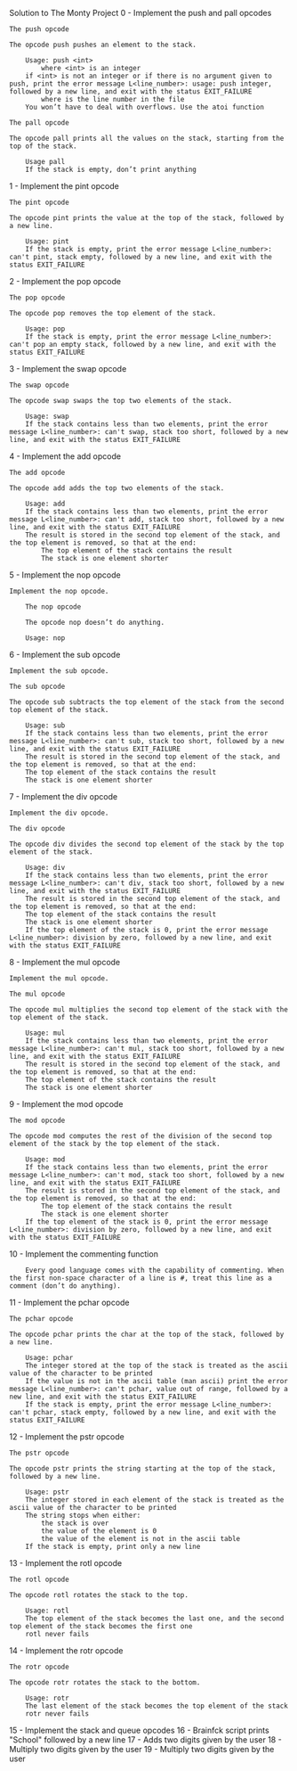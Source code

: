 Solution to The Monty Project
0 - Implement the push and pall opcodes

    The push opcode

    The opcode push pushes an element to the stack.

        Usage: push <int>
            where <int> is an integer
        if <int> is not an integer or if there is no argument given to push, print the error message L<line_number>: usage: push integer, followed by a new line, and exit with the status EXIT_FAILURE
            where is the line number in the file
        You won’t have to deal with overflows. Use the atoi function

    The pall opcode

    The opcode pall prints all the values on the stack, starting from the top of the stack.

        Usage pall
        If the stack is empty, don’t print anything

1 - Implement the pint opcode

    The pint opcode

    The opcode pint prints the value at the top of the stack, followed by a new line.

        Usage: pint
        If the stack is empty, print the error message L<line_number>: can't pint, stack empty, followed by a new line, and exit with the status EXIT_FAILURE

2 - Implement the pop opcode

    The pop opcode

    The opcode pop removes the top element of the stack.

        Usage: pop
        If the stack is empty, print the error message L<line_number>: can't pop an empty stack, followed by a new line, and exit with the status EXIT_FAILURE

3 - Implement the swap opcode

    The swap opcode

    The opcode swap swaps the top two elements of the stack.

        Usage: swap
        If the stack contains less than two elements, print the error message L<line_number>: can't swap, stack too short, followed by a new line, and exit with the status EXIT_FAILURE

4 - Implement the add opcode

    The add opcode

    The opcode add adds the top two elements of the stack.

        Usage: add
        If the stack contains less than two elements, print the error message L<line_number>: can't add, stack too short, followed by a new line, and exit with the status EXIT_FAILURE
        The result is stored in the second top element of the stack, and the top element is removed, so that at the end:
            The top element of the stack contains the result
            The stack is one element shorter

5 - Implement the nop opcode

    Implement the nop opcode.

        The nop opcode

        The opcode nop doesn’t do anything.

        Usage: nop

6 - Implement the sub opcode

    Implement the sub opcode.

    The sub opcode

    The opcode sub subtracts the top element of the stack from the second top element of the stack.

        Usage: sub
        If the stack contains less than two elements, print the error message L<line_number>: can't sub, stack too short, followed by a new line, and exit with the status EXIT_FAILURE
        The result is stored in the second top element of the stack, and the top element is removed, so that at the end:
        The top element of the stack contains the result
        The stack is one element shorter

7 - Implement the div opcode

    Implement the div opcode.

    The div opcode

    The opcode div divides the second top element of the stack by the top element of the stack.

        Usage: div
        If the stack contains less than two elements, print the error message L<line_number>: can't div, stack too short, followed by a new line, and exit with the status EXIT_FAILURE
        The result is stored in the second top element of the stack, and the top element is removed, so that at the end:
        The top element of the stack contains the result
        The stack is one element shorter
        If the top element of the stack is 0, print the error message L<line_number>: division by zero, followed by a new line, and exit with the status EXIT_FAILURE

8 - Implement the mul opcode

    Implement the mul opcode.

    The mul opcode

    The opcode mul multiplies the second top element of the stack with the top element of the stack.

        Usage: mul
        If the stack contains less than two elements, print the error message L<line_number>: can't mul, stack too short, followed by a new line, and exit with the status EXIT_FAILURE
        The result is stored in the second top element of the stack, and the top element is removed, so that at the end:
        The top element of the stack contains the result
        The stack is one element shorter

9 - Implement the mod opcode

    The mod opcode

    The opcode mod computes the rest of the division of the second top element of the stack by the top element of the stack.

        Usage: mod
        If the stack contains less than two elements, print the error message L<line_number>: can't mod, stack too short, followed by a new line, and exit with the status EXIT_FAILURE
        The result is stored in the second top element of the stack, and the top element is removed, so that at the end:
            The top element of the stack contains the result
            The stack is one element shorter
        If the top element of the stack is 0, print the error message L<line_number>: division by zero, followed by a new line, and exit with the status EXIT_FAILURE
10 - Implement the commenting function

        Every good language comes with the capability of commenting. When the first non-space character of a line is #, treat this line as a comment (don’t do anything).

11 - Implement the pchar opcode

    The pchar opcode

    The opcode pchar prints the char at the top of the stack, followed by a new line.

        Usage: pchar
        The integer stored at the top of the stack is treated as the ascii value of the character to be printed
        If the value is not in the ascii table (man ascii) print the error message L<line_number>: can't pchar, value out of range, followed by a new line, and exit with the status EXIT_FAILURE
        If the stack is empty, print the error message L<line_number>: can't pchar, stack empty, followed by a new line, and exit with the status EXIT_FAILURE

12 - Implement the pstr opcode

    The pstr opcode

    The opcode pstr prints the string starting at the top of the stack, followed by a new line.

        Usage: pstr
        The integer stored in each element of the stack is treated as the ascii value of the character to be printed
        The string stops when either:
            the stack is over
            the value of the element is 0
            the value of the element is not in the ascii table
        If the stack is empty, print only a new line

13 - Implement the rotl opcode

    The rotl opcode

    The opcode rotl rotates the stack to the top.

        Usage: rotl
        The top element of the stack becomes the last one, and the second top element of the stack becomes the first one
        rotl never fails

14 - Implement the rotr opcode

    The rotr opcode

    The opcode rotr rotates the stack to the bottom.

        Usage: rotr
        The last element of the stack becomes the top element of the stack
        rotr never fails

15 - Implement the stack and queue opcodes
16 - Brainfck script prints "School" followed by a new line
17 - Adds two digits given by the user
18 - Multiply two digits given by the user
19 - Multiply two digits given by the user
